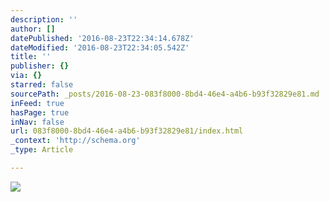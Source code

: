 ```yaml
---
description: ''
author: []
datePublished: '2016-08-23T22:34:14.678Z'
dateModified: '2016-08-23T22:34:05.542Z'
title: ''
publisher: {}
via: {}
starred: false
sourcePath: _posts/2016-08-23-083f8000-8bd4-46e4-a4b6-b93f32829e81.md
inFeed: true
hasPage: true
inNav: false
url: 083f8000-8bd4-46e4-a4b6-b93f32829e81/index.html
_context: 'http://schema.org'
_type: Article

---
```

![](https://the-grid-user-content.s3-us-west-2.amazonaws.com/92c57056-503d-4a65-bd8f-f5eb7b24b8a0.jpg)